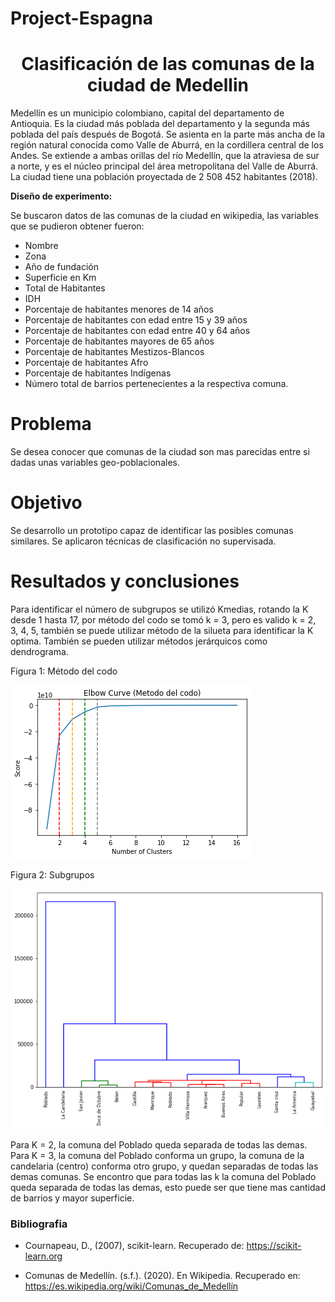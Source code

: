 # Project-Espagna
# <center> Clasificación de las comunas de la ciudad de Medellin

Medellín es un municipio colombiano, capital del departamento de Antioquia. Es la ciudad más poblada del departamento y la segunda más poblada del país después de Bogotá. Se asienta en la parte más ancha de la región natural conocida como Valle de Aburrá, en la cordillera central de los Andes. Se extiende a ambas orillas del río Medellín, que la atraviesa de sur a norte, y es el núcleo principal del área metropolitana del Valle de Aburrá. La ciudad tiene una población proyectada de 2 508 452 habitantes (2018).

**Diseño de experimento:**

Se buscaron datos de las comunas de la ciudad en wikipedia, las variables que se pudieron obtener fueron:

* Nombre
* Zona
* Año de fundación
* Superficie en Km
* Total de Habitantes
* IDH
* Porcentaje de habitantes menores de 14 años
* Porcentaje de habitantes con edad entre 15 y 39 años
* Porcentaje de habitantes con edad entre 40 y 64 años
* Porcentaje de habitantes mayores de 65 años
* Porcentaje de habitantes Mestizos-Blancos
* Porcentaje de habitantes Afro
* Porcentaje de habitantes Indígenas
* Número  total de barrios pertenecientes a la respectiva comuna.

# Problema

Se desea conocer que comunas de la ciudad son mas parecidas entre si dadas unas variables geo-poblacionales.

# Objetivo

Se desarrollo un prototipo capaz de identificar las posibles comunas similares. Se aplicaron técnicas de clasificación no supervisada.

# Resultados y conclusiones

Para identificar el número de subgrupos se utilizó Kmedias, rotando la K desde 1 hasta 17, por método del codo se tomó k = 3, pero es valido k = 2, 3, 4, 5, también se puede utilizar método de la silueta para identificar la K optima. También se pueden utilizar métodos jerárquicos como dendrograma.

Figura 1: Método del codo

![alt text](https://github.com/oecorrechag/Proyecto-Barcelona-Comunas/blob/master/codo.png)

Figura 2: Subgrupos

![alt text](https://github.com/oecorrechag/Proyecto-Barcelona-Comunas/blob/master/dendro.png)

Para K = 2, la comuna del Poblado queda separada de todas las demas.
Para K = 3, la comuna del Poblado conforma un grupo, la comuna de la candelaria (centro) conforma otro grupo, y quedan separadas de todas las demas comunas.
Se encontro que para todas las k la comuna del Poblado queda separada de todas las demas, esto puede ser que tiene mas cantidad de barrios y  mayor superficie. 

### Bibliografia

* Cournapeau, D., (2007), scikit-learn. Recuperado de: https://scikit-learn.org

* Comunas de Medellín. (s.f.). (2020). En Wikipedia. Recuperado en: https://es.wikipedia.org/wiki/Comunas_de_Medellín